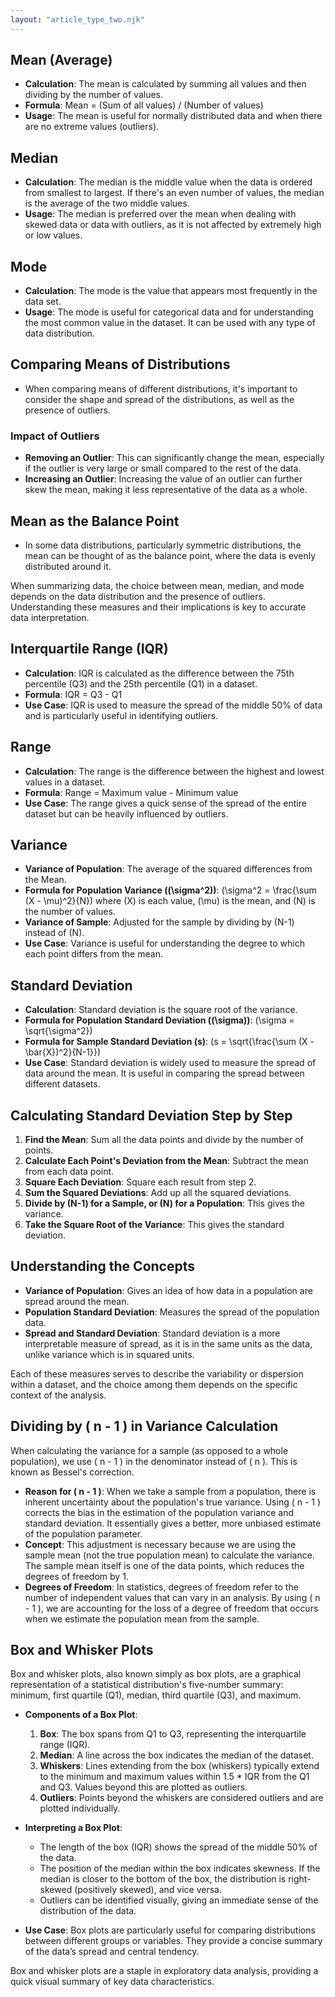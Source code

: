 ```yaml
---
layout: "article_type_two.njk"
---
```


## Mean (Average)

- **Calculation**: The mean is calculated by summing all values and then dividing by the number of values.
- **Formula**: Mean = (Sum of all values) / (Number of values)
- **Usage**: The mean is useful for normally distributed data and when there are no extreme values (outliers).

## Median

- **Calculation**: The median is the middle value when the data is ordered from smallest to largest. If there's an even number of values, the median is the average of the two middle values.
- **Usage**: The median is preferred over the mean when dealing with skewed data or data with outliers, as it is not affected by extremely high or low values.

## Mode

- **Calculation**: The mode is the value that appears most frequently in the data set.
- **Usage**: The mode is useful for categorical data and for understanding the most common value in the dataset. It can be used with any type of data distribution.

## Comparing Means of Distributions

- When comparing means of different distributions, it's important to consider the shape and spread of the distributions, as well as the presence of outliers.

### Impact of Outliers

- **Removing an Outlier**: This can significantly change the mean, especially if the outlier is very large or small compared to the rest of the data.
- **Increasing an Outlier**: Increasing the value of an outlier can further skew the mean, making it less representative of the data as a whole.

## Mean as the Balance Point

- In some data distributions, particularly symmetric distributions, the mean can be thought of as the balance point, where the data is evenly distributed around it.

When summarizing data, the choice between mean, median, and mode depends on the data distribution and the presence of outliers. Understanding these measures and their implications is key to accurate data interpretation.

## Interquartile Range (IQR)

- **Calculation**: IQR is calculated as the difference between the 75th percentile (Q3) and the 25th percentile (Q1) in a dataset.
- **Formula**: IQR = Q3 - Q1
- **Use Case**: IQR is used to measure the spread of the middle 50% of data and is particularly useful in identifying outliers.

## Range

- **Calculation**: The range is the difference between the highest and lowest values in a dataset.
- **Formula**: Range = Maximum value - Minimum value
- **Use Case**: The range gives a quick sense of the spread of the entire dataset but can be heavily influenced by outliers.

## Variance

- **Variance of Population**: The average of the squared differences from the Mean.
- **Formula for Population Variance (\(\sigma^2\))**: \(\sigma^2 = \frac{\sum (X - \mu)^2}{N}\) where \(X\) is each value, \(\mu\) is the mean, and \(N\) is the number of values.
- **Variance of Sample**: Adjusted for the sample by dividing by \(N-1\) instead of \(N\).
- **Use Case**: Variance is useful for understanding the degree to which each point differs from the mean.

## Standard Deviation

- **Calculation**: Standard deviation is the square root of the variance.
- **Formula for Population Standard Deviation (\(\sigma\))**: \(\sigma = \sqrt{\sigma^2}\)
- **Formula for Sample Standard Deviation (s)**: \(s = \sqrt{\frac{\sum (X - \bar{X})^2}{N-1}}\)
- **Use Case**: Standard deviation is widely used to measure the spread of data around the mean. It is useful in comparing the spread between different datasets.

## Calculating Standard Deviation Step by Step

1. **Find the Mean**: Sum all the data points and divide by the number of points.
2. **Calculate Each Point's Deviation from the Mean**: Subtract the mean from each data point.
3. **Square Each Deviation**: Square each result from step 2.
4. **Sum the Squared Deviations**: Add up all the squared deviations.
5. **Divide by \(N-1\) for a Sample, or \(N\) for a Population**: This gives the variance.
6. **Take the Square Root of the Variance**: This gives the standard deviation.

## Understanding the Concepts

- **Variance of Population**: Gives an idea of how data in a population are spread around the mean.
- **Population Standard Deviation**: Measures the spread of the population data.
- **Spread and Standard Deviation**: Standard deviation is a more interpretable measure of spread, as it is in the same units as the data, unlike variance which is in squared units.

Each of these measures serves to describe the variability or dispersion within a dataset, and the choice among them depends on the specific context of the analysis.

## Dividing by \( n - 1 \) in Variance Calculation

When calculating the variance for a sample (as opposed to a whole population), we use \( n - 1 \) in the denominator instead of \( n \). This is known as Bessel's correction.

- **Reason for \( n - 1 \)**: When we take a sample from a population, there is inherent uncertainty about the population's true variance. Using \( n - 1 \) corrects the bias in the estimation of the population variance and standard deviation. It essentially gives a better, more unbiased estimate of the population parameter.
- **Concept**: This adjustment is necessary because we are using the sample mean (not the true population mean) to calculate the variance. The sample mean itself is one of the data points, which reduces the degrees of freedom by 1.
- **Degrees of Freedom**: In statistics, degrees of freedom refer to the number of independent values that can vary in an analysis. By using \( n - 1 \), we are accounting for the loss of a degree of freedom that occurs when we estimate the population mean from the sample.

## Box and Whisker Plots

Box and whisker plots, also known simply as box plots, are a graphical representation of a statistical distribution's five-number summary: minimum, first quartile (Q1), median, third quartile (Q3), and maximum.

- **Components of a Box Plot**:
    1. **Box**: The box spans from Q1 to Q3, representing the interquartile range (IQR).
    2. **Median**: A line across the box indicates the median of the dataset.
    3. **Whiskers**: Lines extending from the box (whiskers) typically extend to the minimum and maximum values within 1.5 * IQR from the Q1 and Q3. Values beyond this are plotted as outliers.
    4. **Outliers**: Points beyond the whiskers are considered outliers and are plotted individually.

- **Interpreting a Box Plot**:
    - The length of the box (IQR) shows the spread of the middle 50% of the data.
    - The position of the median within the box indicates skewness. If the median is closer to the bottom of the box, the distribution is right-skewed (positively skewed), and vice versa.
    - Outliers can be identified visually, giving an immediate sense of the distribution of the data.

- **Use Case**: Box plots are particularly useful for comparing distributions between different groups or variables. They provide a concise summary of the data’s spread and central tendency.

Box and whisker plots are a staple in exploratory data analysis, providing a quick visual summary of key data characteristics.


